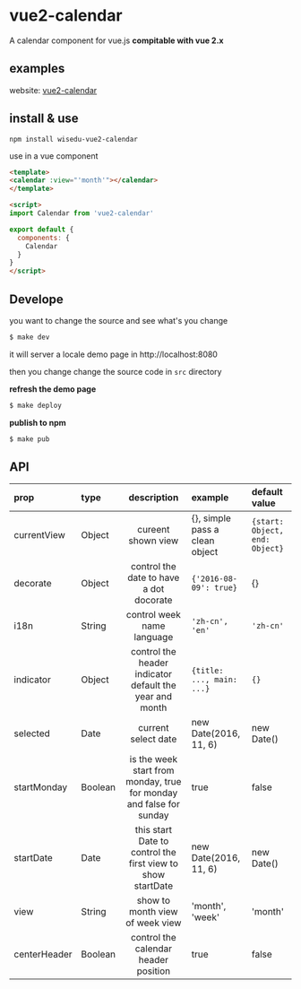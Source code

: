 vue2-calendar
===
A calendar component for vue.js **compitable with vue 2.x**

## examples

website: [vue2-calendar](https://necfol.github.io/vue2-calendar)

## install & use

```
npm install wisedu-vue2-calendar
```

use in a vue component

```html
<template>
<calendar :view="'month'"></calendar>
</template>

<script>
import Calendar from 'vue2-calendar'

export default {
  components: {
    Calendar
  }
}
</script>

```

## Develope

you want to change the source and see what's you change

```bash
$ make dev
```

it will server a locale demo page in http://localhost:8080

then you change change the source code in `src` directory

**refresh the demo page**

```bash
$ make deploy
```

**publish to npm**

```bash
$ make pub
```

## API

| prop                  | type    | description | example | default value |
|:----------------------|:--------|:-------------: |:-------- |:-------- |
| currentView           | Object  | cureent shown view | {}, simple pass a clean object | `{start: Object, end: Object}` |
| decorate              | Object  | control the date to have a dot docorate | `{'2016-08-09': true}` | {} |
| i18n                  | String  | control week name language | `'zh-cn', 'en'` | `'zh-cn'` |
| indicator             | Object  | control the header indicator default the year and month| `{title: ..., main: ...}` | `{}` |
| selected              | Date    | current select date | new Date(2016, 11, 6) | new Date() |
| startMonday           | Boolean | is the week start from monday, true for monday and false for sunday | true | false |
| startDate             | Date    | this start Date to control the first view to show startDate | new Date(2016, 11, 6) | new Date() |
| view                  | String  | show to month view of week view | 'month', 'week' | 'month' |
| centerHeader          | Boolean | control the calendar header position | true | false |

